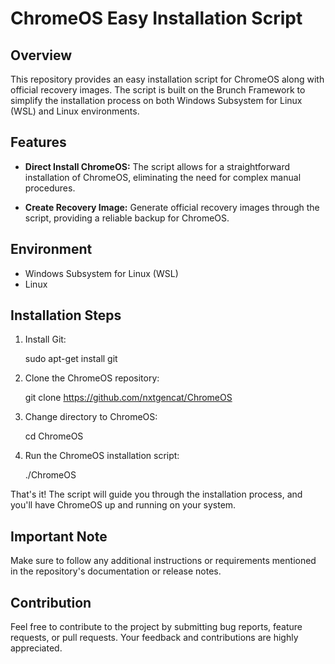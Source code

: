 # ChromeOS Easy Installation Script

## Overview

This repository provides an easy installation script for ChromeOS along with official recovery images. The script is built on the Brunch Framework to simplify the installation process on both Windows Subsystem for Linux (WSL) and Linux environments.

## Features

- **Direct Install ChromeOS:** The script allows for a straightforward installation of ChromeOS, eliminating the need for complex manual procedures.

- **Create Recovery Image:** Generate official recovery images through the script, providing a reliable backup for ChromeOS.

## Environment

- Windows Subsystem for Linux (WSL)
- Linux

## Installation Steps

1. Install Git:

   sudo apt-get install git

2. Clone the ChromeOS repository:

   git clone https://github.com/nxtgencat/ChromeOS

3. Change directory to ChromeOS:

   cd ChromeOS

4.  Run the ChromeOS installation script:

    ./ChromeOS



That's it! The script will guide you through the installation process, and you'll have ChromeOS up and running on your system.

## Important Note

Make sure to follow any additional instructions or requirements mentioned in the repository's documentation or release notes.

## Contribution

Feel free to contribute to the project by submitting bug reports, feature requests, or pull requests. Your feedback and contributions are highly appreciated.

